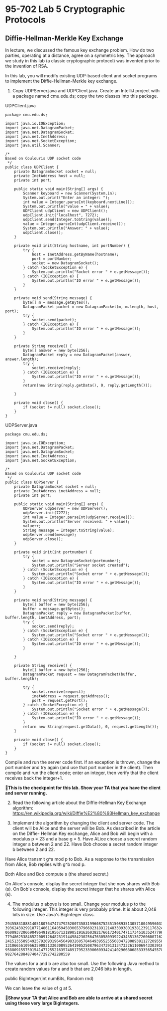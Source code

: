 # 95-702 Lab 5 Cryptographic Protocols          

## Diffie-Hellman-Merkle Key Exchange

In lecture, we discussed the famous key exchange problem. How do two parties,
operating at a distance, agree on a symmetric key. The approach we study in this
lab (a classic cryptographic protocol) was invented prior to the invention of RSA.

In this lab, you will modify existing UDP-based client and socket programs to
implement the Diffie-Hellman-Merkle key exchange.

1. Copy UDPServer.java and UDPClient.java. Create an IntelliJ project with a
package named cmu.edu.ds; copy the two classes into this package.

UDPClient.java

```
package cmu.edu.ds;

import java.io.IOException;
import java.net.DatagramPacket;
import java.net.DatagramSocket;
import java.net.InetAddress;
import java.net.SocketException;
import java.util.Scanner;

/*
Based on Coulouris UDP socket code
 */
public class UDPClient {
    private DatagramSocket socket = null;
    private InetAddress host = null;
    private int port;

    public static void main(String[] args) {
        Scanner keyboard = new Scanner(System.in);
        System.out.print("Enter an integer: ");
        int value = Integer.parseInt(keyboard.nextLine());
        System.out.println("value = " + value);
        UDPClient udpClient = new UDPClient();
        udpClient.init("localhost", 7272);
        udpClient.send(Integer.toString(value));
        value = Integer.parseInt(udpClient.receive());
        System.out.println("Answer: " + value);
        udpClient.close();
    }

    private void init(String hostname, int portNumber) {
        try {
            host = InetAddress.getByName(hostname);
            port = portNumber;
            socket = new DatagramSocket();
        } catch (SocketException e) {
            System.out.println("Socket error " + e.getMessage());
        } catch (IOException e) {
            System.out.println("IO error " + e.getMessage());
        }
    }

    private void send(String message) {
        byte[] m = message.getBytes();
        DatagramPacket packet = new DatagramPacket(m, m.length, host, port);
        try {
            socket.send(packet);
        } catch (IOException e) {
            System.out.println("IO error " + e.getMessage());
        }
    }

    private String receive() {
        byte[] answer = new byte[256];
        DatagramPacket reply = new DatagramPacket(answer, answer.length);
        try {
            socket.receive(reply);
        } catch (IOException e) {
            System.out.println("IO error " + e.getMessage());
        }
        return(new String(reply.getData(), 0, reply.getLength()));

    }

    private void close() {
        if (socket != null) socket.close();
    }
}

```

UDPServer.java

```
package cmu.edu.ds;

import java.io.IOException;
import java.net.DatagramPacket;
import java.net.DatagramSocket;
import java.net.InetAddress;
import java.net.SocketException;

/*
Based on Coulouris UDP socket code
 */
public class UDPServer {
    private DatagramSocket socket = null;
    private InetAddress inetAddress = null;
    private int port;

    public static void main(String[] args) {
        UDPServer udpServer = new UDPServer();
        udpServer.init(7272);
        int value = Integer.parseInt(udpServer.receive());
        System.out.println("Server received: " + value);
        value++;
        String message = Integer.toString(value);
        udpServer.send(message);
        udpServer.close();
    }

    private void init(int portnumber) {
        try {
            socket = new DatagramSocket(portnumber);
            System.out.println("Server socket created");
        } catch (SocketException e) {
            System.out.println("Socket error " + e.getMessage());
        } catch (IOException e) {
            System.out.println("IO error " + e.getMessage());
        }
    }

    private void send(String message) {
        byte[] buffer = new byte[256];
        buffer = message.getBytes();
        DatagramPacket reply = new DatagramPacket(buffer, buffer.length, inetAddress, port);
        try {
            socket.send(reply);
        } catch (SocketException e) {
            System.out.println("Socket error " + e.getMessage());
        } catch (IOException e) {
            System.out.println("IO error " + e.getMessage());
        }

    }

    private String receive() {
        byte[] buffer = new byte[256];
        DatagramPacket request = new DatagramPacket(buffer, buffer.length);

        try {
            socket.receive(request);
            inetAddress = request.getAddress();
            port = request.getPort();
        } catch (SocketException e) {
            System.out.println("Socket error " + e.getMessage());
        } catch (IOException e) {
            System.out.println("IO error " + e.getMessage());
        }
        return new String(request.getData(), 0, request.getLength());
    }

    private void close() {
        if (socket != null) socket.close();
    }
}

```

Compile and run the server code first. If an exception is thrown, change the
port number and try again (and use that port number in the client). Then compile
and run the client code; enter an integer, then verify that the client
receives back the integer+1.

:checkered_flag:**This is the checkpoint for this lab. Show your TA that you have the client and server
running.**

2. Read the following article about the Diffie-Hellman Key Exchange algorithm:
https://en.wikipedia.org/wiki/Diffie%E2%80%93Hellman_key_exchange

3. Implement the algorithm by changing the client and server code. The client
will be Alice and the server will be Bob. As described in the article on the Diffie-
Hellman Key exchange, Alice and Bob will begin with a modulus p = 23 and a base g = 5.
Have ALice choose a secret random integer a between 2 and 22. Have Bob choose a
secret random integer b between 2 and 22.

Have Alice transmit g^a mod p to Bob. As a response to the transmission from Alice, Bob
replies with g^b mod p.

Both Alice and Bob compute s (the shared secret.)

On Alice's console, display the secret integer that she now shares with Bob (s). On Bob's
console, display the secret integer that he shares with Alice (s).

4. The modulus p above is too small. Change your modulus p to the following integer.
This integer is very probably prime. It is about 2,048 bits in size. Use Java's
BigInteger class.

```
294558318881405180764747479252007358319960875235150893513057100495960335262381639732
393624382991877148611640594583065379669231891214833093801938123911763243718214043283
060093720669049649181956712189051916260382176617240174711734510352477962712574583690
779486253846522009126482319144984230256476305809392243435136726060071627481596350642
241513558954925792693196456498326057846493955255568347280893811272095586783577349445
131066561096635908313303089526419052508796347391313473326110069433039169945763380273
958809155750154147725521635748917952339066093424140296680685333565455781078703656353
98276428848740477292742280559
```
The values for a and b are also too small. Use the following Java method to create
random values for a and b that are 2,046 bits in length.

public BigInteger(int numBits, Random rnd)

We can leave the value of g at 5.

:checkered_flag:**Show your TA that Alice and Bob are able to arrive at a shared secret using these very
large BigIntegers.**
